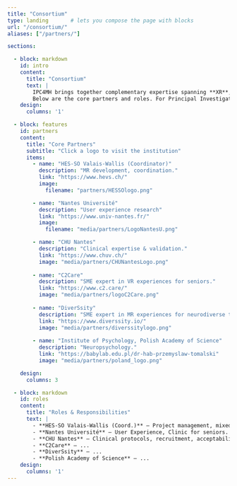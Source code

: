 ```yaml
---
title: "Consortium"
type: landing       # lets you compose the page with blocks
url: "/consortium/"
aliases: ["/partners/"]

sections:

  - block: markdown
    id: intro
    content:
      title: "Consortium"
      text: |
        IPC4MH brings together complementary expertise spanning **XR**, **sensing**, **AI/analytics**, and **clinical validation**.
        Below are the core partners and roles. For Principal Investigators, see the *Team* section.
    design:
      columns: '1'

  - block: features
    id: partners
    content:
      title: "Core Partners"
      subtitle: "Click a logo to visit the institution"
      items:
        - name: "HES-SO Valais-Wallis (Coordinator)"
          description: "MR development, coordination."
          link: "https://www.hevs.ch/"
          image:
            filename: "partners/HESSOlogo.png"

        - name: "Nantes Université"
          description: "User experience research"
          link: "https://www.univ-nantes.fr/"
          image:
            filename: "media/partners/LogoNantesU.png"

        - name: "CHU Nantes"
          description: "Clinical expertise & validation."
          link: "https://www.chuv.ch/"
          image: "media/partners/CHUNantesLogo.png"
        
        - name: "C2Care"
          description: "SME expert in VR experiences for seniors."
          link: "https://www.c2.care/"
          image: "media/partners/logoC2Care.png"
        
        - name: "DiverSsity"
          description: "SME expert in MR experiences for neurodiverse teens."
          link: "https://www.diverssity.io/"
          image: "media/partners/diverssitylogo.png"
        
        - name: "Institute of Psychology, Polish Academy of Science"
          description: "Neuropsychology."
          link: "https://babylab.edu.pl/dr-hab-przemyslaw-tomalski"
          image: "media/partners/poland_logo.png"

    design:
      columns: 3

  - block: markdown
    id: roles
    content:
      title: "Roles & Responsibilities"
      text: |
        - **HES-SO Valais-Wallis (Coord.)** — Project management, mixed reality environments, data governance.
        - **Nantes Université** — User Experience, Clinic for seniors.
        - **CHU Nantes** — Clinical protocols, recruitment, acceptability & safety, clinical validation.
        - **C2Care** — ...
        - **DiverSsity** — ...
        - **Polish Academy of Science** — ...
    design:
      columns: '1'
---
```

